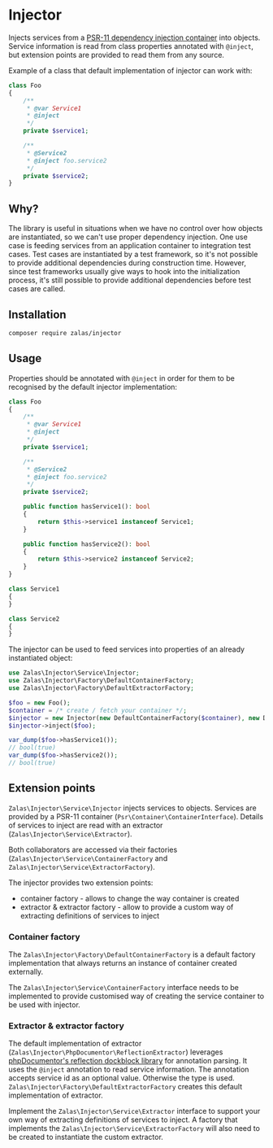 # Injector

Injects services from a [PSR-11 dependency injection container](https://github.com/php-fig/container) into objects.
Service information is read from class properties annotated with `@inject`, but extension points are provided
to read them from any source.

Example of a class that default implementation of injector can work with:

```php
class Foo
{
    /**
     * @var Service1
     * @inject
     */
    private $service1;

    /**
     * @Service2
     * @inject foo.service2
     */
    private $service2;
}
```

## Why?

The library is useful in situations when we have no control over how objects are instantiated, so we can't use
proper dependency injection. One use case is feeding services from an application container to integration test cases.
Test cases are instantiated by a test framework, so it's not possible to provide additional dependencies during
construction time. However, since test frameworks usually give ways to hook into the initialization process, it's still
possible to provide additional dependencies before test cases are called.

## Installation

```bash
composer require zalas/injector
```

## Usage

Properties should be annotated with `@inject` in order for them to be recognised by the default injector implementation:

```php
class Foo
{
    /**
     * @var Service1
     * @inject
     */
    private $service1;

    /**
     * @Service2
     * @inject foo.service2
     */
    private $service2;

    public function hasService1(): bool
    {
        return $this->service1 instanceof Service1;
    }

    public function hasService2(): bool
    {
        return $this->service2 instanceof Service2;
    }
}

class Service1
{
}

class Service2
{
}
```

The injector can be used to feed services into properties of an already instantiated object:

```php
use Zalas\Injector\Service\Injector;
use Zalas\Injector\Factory\DefaultContainerFactory;
use Zalas\Injector\Factory\DefaultExtractorFactory;

$foo = new Foo();
$container = /* create / fetch your container */;
$injector = new Injector(new DefaultContainerFactory($container), new DefaultExtractorFactory());
$injector->inject($foo);

var_dump($foo->hasService1());
// bool(true)
var_dump($foo->hasService2());
// bool(true)
```

## Extension points

`Zalas\Injector\Service\Injector` injects services to objects.
Services are provided by a PSR-11 container (`Psr\Container\ContainerInterface`).
Details of services to inject are read with an extractor (`Zalas\Injector\Service\Extractor`).

Both collaborators are accessed via their factories (`Zalas\Injector\Service\ContainerFactory`
and `Zalas\Injector\Service\ExtractorFactory`).

The injector provides two extension points:

 * container factory - allows to change the way container is created
 * extractor & extractor factory - allow to provide a custom way of extracting definitions of services to inject

### Container factory

The `Zalas\Injector\Factory\DefaultContainerFactory` is a default factory implementation that always returns
an instance of container created externally.

The `Zalas\Injector\Service\ContainerFactory` interface needs to be implemented to provide customised way of creating
the service container to be used with injector.

### Extractor & extractor factory

The default implementation of extractor (`Zalas\Injector\PhpDocumentor\ReflectionExtractor`) leverages
[phpDocumentor's reflection dockblock library](https://github.com/phpDocumentor/ReflectionDocBlock) for annotation parsing.
It uses the `@inject` annotation to read service information.
The annotation accepts service id as an optional value. Otherwise the type is used.
`Zalas\Injector\Factory\DefaultExtractorFactory` creates this default implementation of extractor.

Implement the `Zalas\Injector\Service\Extractor` interface to support your own way of extracting definitions of
services to inject. A factory that implements the `Zalas\Injector\Service\ExtractorFactory` will also need
to be created to instantiate the custom extractor.
